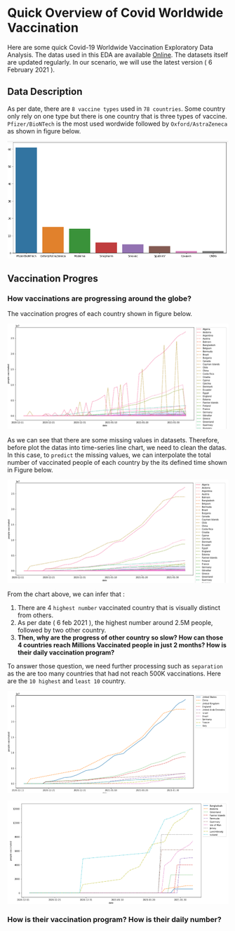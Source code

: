 # Quick Overview of Covid Worldwide Vaccination
Here are some quick Covid-19 Worldwide Vaccination Exploratory Data Analysis. The datas used in this EDA are available [Online](https://www.kaggle.com/gpreda/covid-world-vaccination-progress, "Kaggle Covid 19 Wolrd Vaccination Progress"). The datasets itself are updated regularly. In our scenario, we will use the latest version ( 6 February 2021 ).

## Data Description
As per date, there are `8 vaccine types` used in `78 countries`. Some country only rely on one type but there is one country that is three types of vaccine. `Pfizer/BioNTech` is the most used wordwide followed by `Oxford/AstraZeneca` as shown in figure below.

![vaccine type](https://github.com/akbarnotopb/portofolio/blob/main/Data%20Science/EDA/covid-resources/vaccine%20type%20used%20and%20its%20country%20count.PNG "Vaccination Type")


## Vaccination Progres
### How vaccinations are progressing around the globe?
The vaccination progres of each country shown in figure below.

![skewed linechart](https://github.com/akbarnotopb/portofolio/blob/main/Data%20Science/EDA/covid-resources/uncleaned%20vaccination%20progress.PNG "Vaccination Progress")

As we can see that there are some missing values in datasets. Therefore, before plot the datas into time-series line chart, we need to clean the datas. In this case, to `predict` the missing values, we can interpolate the total number of vaccinated people of each country by the its defined time shown in Figure below.

![skewed linechart](https://github.com/akbarnotopb/portofolio/blob/main/Data%20Science/EDA/covid-resources/cleaned%20vaccination%20progress.PNG "Vaccination Progress")

From the chart above, we can infer that : 
1. There are 4 `highest number` vaccinated country that is visually distinct from others. 
2. As per date ( 6 feb 2021 ), the highest number around 2.5M people, followed by two other country.
3. **Then, why are the progress of other country so slow? How can those 4 countries reach Millions Vaccinated people in just 2 months? How is their daily vaccination program?**

To answer those question, we need further processing such as `separation` as the are too many countries that had not reach 500K vaccinations. Here are the `10 highest` and `least 10` country. 

![10 Highest ranked linechart](https://github.com/akbarnotopb/portofolio/blob/main/Data%20Science/EDA/covid-resources/top%2010%20cleaned%20vaccination%20progress.PNG "10 Ranked Vaccination Progress")

![10 Lowes ranked linechart](https://github.com/akbarnotopb/portofolio/blob/main/Data%20Science/EDA/covid-resources/least%2010%20cleaned%20vaccination%20progress.PNG "10 Ranked Vaccination Progress")

### How is their vaccination program? How is their daily number?
